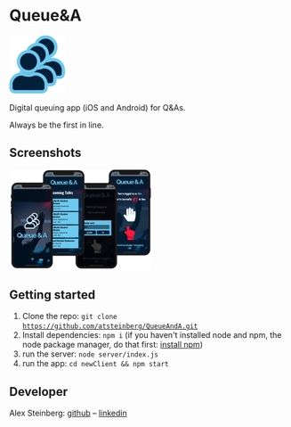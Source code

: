 # Queue&A

<img src="./newClient/assets/logoReadme.png" alt="logoBlue" style="zoom: 50%;" />

Digital queuing app (iOS and Android) for Q&As.

Always be the first in line.

## Screenshots

<img src="./newClient/assets/screenshots.png" alt="screenshots" style="zoom: 25%;" />

## Getting started

1. Clone the repo: <code>git clone https://github.com/atsteinberg/QueueAndA.git</code>
2. Install dependencies: <code>npm i</code> (if you haven't installed node and npm, the node package manager, do that first: [install npm](https://www.npmjs.com/get-npm))
3. run the server: <code>node server/index.js</code>
4. run the app: <code>cd newClient && npm start</code>

## Developer

Alex Steinberg: [github](https://github.com/atsteinberg) – [linkedin]()
